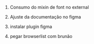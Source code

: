 1. Consumo do mixin de font no external
2. Ajuste da documentação no figma

3. instalar plugin figma
4. pegar browserlist com brunão
